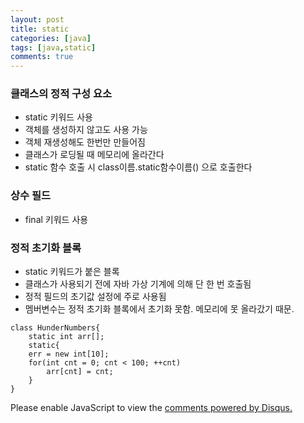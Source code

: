 ```yaml
---
layout: post
title: static
categories: [java]
tags: [java,static]
comments: true
---
```

### 클래스의 정적 구성 요소
- static 키워드 사용
- 객체를 생성하지 않고도 사용 가능
- 객체 재생성해도 한번만 만들어짐
- 클래스가 로딩될 때 메모리에 올라간다
- static 함수 호출 시 class이름.static함수이름() 으로 호출한다

### 상수 필드
- final 키워드 사용

### 정적 초기화 블록
- static 키워드가 붙은 블록
- 클래스가 사용되기 전에 자바 가상 기계에 의해 단 한 번 호출됨
- 정적 필드의 초기값 설정에 주로 사용됨
- 멤버변수는 정적 초기화 블록에서 초기화 못함. 메모리에 못 올라갔기 때문.

~~~
class HunderNumbers{
    static int arr[];
    static{
    err = new int[10];
    for(int cnt = 0; cnt < 100; ++cnt)
        arr[cnt] = cnt;
	}
}
~~~

<div id="disqus_thread"></div>
<script>

/**
*  RECOMMENDED CONFIGURATION VARIA*BLES: EDIT AND UNCOMMENT THE SECTION BELOW TO INSERT DYNAMIC VALUES FROM YOUR PLATFORM OR CMS.
*  LEARN WHY DEFINING THESE VARIABLES IS IMPORTANT: https://disqus.com/admin/universalcode/#configuration-variables*/
/*
var disqus_config = function () {
this.page.url = PAGE_URL;  // Replace PAGE_URL with your page's canonical URL variable
this.page.identifier = PAGE_IDENTIFIER; // Replace PAGE_IDENTIFIER with your page's unique identifier variable
};
*/
(function() { // DON'T EDIT BELOW THIS LINE
var d = document, s = d.createElement('script');
s.src = 'https://parkwonhui.disqus.com/embed.js';
s.setAttribute('data-timestamp', +new Date());
(d.head || d.body).appendChild(s);
})();
</script>
<noscript>Please enable JavaScript to view the <a href="https://disqus.com/?ref_noscript">comments powered by Disqus.</a></noscript>
                            
